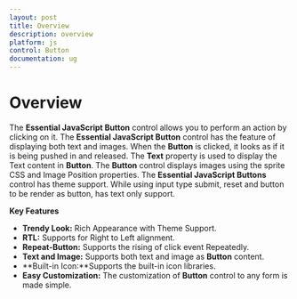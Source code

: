 ```yaml
---
layout: post
title: Overview
description: overview
platform: js
control: Button
documentation: ug
---
```


# Overview

The **Essential JavaScript Button** control allows you to perform an action by clicking on it. The **Essential JavaScript Button** control has the feature of displaying both text and images. When the **Button** is clicked, it looks as if it is being pushed in and released. The **Text** property is used to display the Text content in **Button**. The **Button** control displays images using the sprite CSS and Image Position properties. The **Essential JavaScript Buttons** control has theme support. While using input type submit, reset and button to be render as button, has text only support.

**Key Features**

* **Trendy Look:** Rich Appearance with Theme Support.
* **RTL:** Supports for Right to Left alignment.
* **Repeat-Button:** Supports the rising of click event Repeatedly. 
* **Text and Image:** Supports both text and image as **Button** content.
* **Built-in Icon:**Supports the built-in icon libraries.
* **Easy Customization:** The customization of **Button** control to any form is made simple.